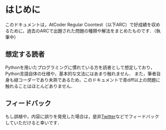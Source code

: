 # はじめに
このドキュメントは，AtCoder Regular Coontest（以下ARC）で好成績を収めるために，過去のARCで出題された問題の種類や解法をまとめたものです．（執筆中）

## 想定する読者
Pythonを用いたプログラミングに慣れている方を読者として想定しており，Python言語自体の仕様や，基本的な文法にはあまり触れません．
また，筆者自身も緑コーダーであり未熟であるため，このドキュメントで青diff以上の問題に触れることはほとんどありません．

## フィードバック
もし誤植や，内容に誤りを発見した場合は，是非[Twitter](https://twitter.com/takesyhi_rs)などでフィードバックしていただけると幸いです．